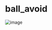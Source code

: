 # ball_avoid
![image](https://github.com/bfcat46/ball_avoid/assets/54877137/029de790-d77e-4aea-a264-e2169f680c4e)
